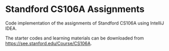# Standford CS106A Assignments
Code implementation of the assignments of Standford CS106A using IntelliJ IDEA.

The starter codes and learning materials can be downloaded from https://see.stanford.edu/Course/CS106A.
